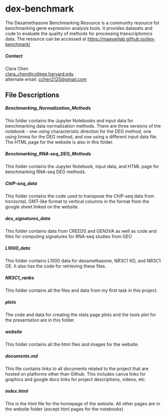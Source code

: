 # dex-benchmark

The Dexamethasone Benchmarking Resource is a community resource for benchmarking gene expression analysis tools. It provides datasets and code to evaluate the quality of methods for processing transcriptomics data. The resource can be accessed at https://maayanlab.github.io/dex-benchmark/

##### Contact
Clara Chen  
clara_chen@college.harvard.edu    
alternate email: cchen2125@gmail.com   

## File Descriptions

##### Benchmarking_Normalization_Methods
This folder contains the Jupyter Notebooks and input data for benchmarking data normalization methods. There are three versions of the notebook - one using characteristic direction for the DEG method, one using limma for the DEG method, and one using a different input data file. The HTML page for the website is also in this folder.

##### Benchmarking_RNA-seq_DEG_Methods
This folder contains the Jupyter Notebook, input data, and HTML page for benchmarking RNA-seq DEG methods.

##### ChIP-seq_data
This folder contains the code used to transpose the ChIP-seq data from horizontal, GMT-like format to vertical columns in the format from the google sheet linked on the website.

##### dex_signatures_data
This folder contains data from CREEDS and GEN3VA as well as code and files for computing signatures for RNA-seq studies from GEO

##### L1000_data
This folder contains L1000 data for dexamethasone, NR3C1 KD, and NR3C1 OE. It also has the code for retrieving these files.

##### NR3C1_ranks
This folder contains all the files and data from my first task in this project.

##### plots
The code and data for creating the stats page plots and the tools plot for the presentation are in this folder.

##### website
This folder contains all the html files and images for the website.

##### documents.md
This file contains links to all documents related to the project that are hosted on platforms other than Github. This includes canva links for graphics and google docs links for project descriptions, videos, etc.

##### index.html
This is the html file for the homepage of the website. All other pages are in the website folder (except html pages for the notebooks)
